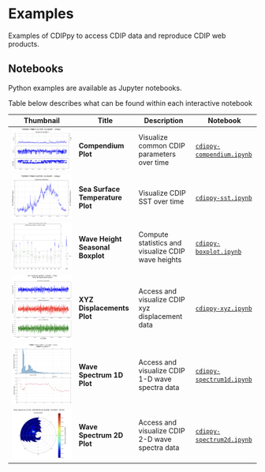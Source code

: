 Examples
========
Examples of CDIPpy to access CDIP data and reproduce CDIP web products.

Notebooks
---------

Python examples are available as Jupyter notebooks.

Table below describes what can be found within each interactive notebook

| Thumbnail | Title | Description | Notebook |
|-----------|-------|-------------|----------|
| ![compendium_thumb](thumbnails/cdippy-compendium.png) | **Compendium Plot** | Visualize common CDIP parameters over time | [`cdippy-compendium.ipynb`](notebooks/cdippy-compendium.ipynb) |
| ![sst_thumb](thumbnails/cdippy-sst.png) | **Sea Surface Temperature Plot** | Visualize CDIP SST over time | [`cdippy-sst.ipynb`](notebooks/cdippy-sst.ipynb) |
| ![boxplot_thumb](thumbnails/cdippy-boxplot.png) | **Wave Height Seasonal Boxplot** | Compute statistics and visualize CDIP wave heights | [`cdippy-boxplot.ipynb`](notebooks/cdippy-boxplot.ipynb) |
| ![xyz_thumb](thumbnails/cdippy-xyz.png) | **XYZ Displacements Plot** | Access and visualize CDIP xyz displacement data | [`cdippy-xyz.ipynb`](notebooks/cdippy-xyz.ipynb) |
| ![spectrum1d_thumb](thumbnails/cdippy-spectrum1d.png) | **Wave Spectrum 1D Plot** | Access and visualize CDIP 1-D wave spectra data | [`cdippy-spectrum1d.ipynb`](notebooks/cdippy-spectrum1d.ipynb) |
| ![spectrum2d_thumb](thumbnails/cdippy-spectrum2d.png) | **Wave Spectrum 2D Plot** | Access and visualize CDIP 2-D wave spectra data | [`cdippy-spectrum2d.ipynb`](notebooks/cdippy-spectrum2d.ipynb) |

